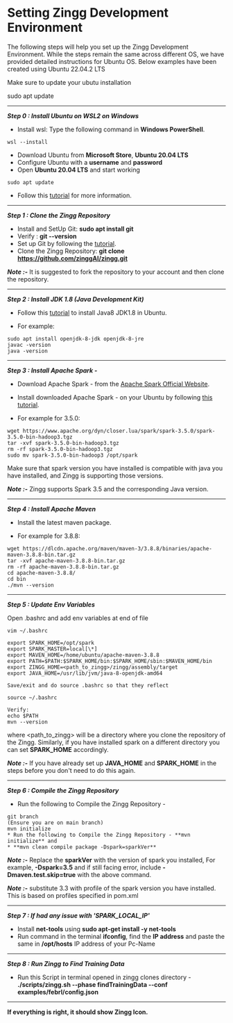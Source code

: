 # Setting Zingg Development Environment

The following steps will help you set up the Zingg Development Environment. While the steps remain the same across different OS, we have provided detailed instructions for Ubuntu OS. Below examples have been created using Ubuntu 22.04.2 LTS

Make sure to update your ubutu installation

sudo apt update

****

_**Step 0 :  Install Ubuntu on WSL2 on Windows**_

* Install wsl: Type the following command in **Windows PowerShell**.
```
wsl --install
```
* Download Ubuntu from **Microsoft Store**, **Ubuntu 20.04 LTS**
* Configure Ubuntu with a **username** and **password**
* Open **Ubuntu 20.04 LTS** and start working
```
sudo apt update
```
* Follow this [tutorial](https://ubuntu.com/tutorials/install-ubuntu-on-wsl2-on-windows-10#1-overview) for more information.

****

_**Step 1 :  Clone the Zingg Repository**_

* Install and SetUp Git: **sudo apt install git**
* Verify : **git --version**
* Set up Git by following the [tutorial](https://www.digitalocean.com/community/tutorials/how-to-install-git-on-ubuntu-20-04).
* Clone the Zingg Repository: **git clone https://github.com/zinggAI/zingg.git**

_**Note :-**_ It is suggested to fork the repository to your account and then clone the repository.

****

_**Step 2 :  Install JDK 1.8 (Java Development Kit)**_

* Follow this [tutorial](https://linuxize.com/post/install-java-on-ubuntu-20-04/) to install Java8 JDK1.8 in Ubuntu.&#x20;

* For example:
```
sudo apt install openjdk-8-jdk openjdk-8-jre
javac -version
java -version
```

****

_**Step 3 :  Install Apache Spark -**_

* Download Apache Spark - from the [Apache Spark Official Website](https://spark.apache.org/downloads.html).
* Install downloaded Apache Spark - on your Ubuntu by following [this tutorial](https://computingforgeeks.com/how-to-install-apache-spark-on-ubuntu-debian/).

* For example for 3.5.0:
```
wget https://www.apache.org/dyn/closer.lua/spark/spark-3.5.0/spark-3.5.0-bin-hadoop3.tgz
tar -xvf spark-3.5.0-bin-hadoop3.tgz
rm -rf spark-3.5.0-bin-hadoop3.tgz
sudo mv spark-3.5.0-bin-hadoop3 /opt/spark
```

Make sure that spark version you have installed is compatible with java you have installed, and Zingg is supporting those versions.

_**Note :-**_ Zingg supports Spark 3.5 and the corresponding Java version.

****

_**Step 4 :  Install Apache Maven**_

* Install the latest maven package.

* For example for 3.8.8:
```
wget https://dlcdn.apache.org/maven/maven-3/3.8.8/binaries/apache-maven-3.8.8-bin.tar.gz
tar -xvf apache-maven-3.8.8-bin.tar.gz 
rm -rf apache-maven-3.8.8-bin.tar.gz 
cd apache-maven-3.8.8/
cd bin
./mvn --version
```

****

_**Step 5 :  Update Env Variables**_

Open .bashrc and add env variables at end of file
```
vim ~/.bashrc

export SPARK_HOME=/opt/spark
export SPARK_MASTER=local[\*]
export MAVEN_HOME=/home/ubuntu/apache-maven-3.8.8
export PATH=$PATH:$SPARK_HOME/bin:$SPARK_HOME/sbin:$MAVEN_HOME/bin
export ZINGG_HOME=<path_to_zingg>/zingg/assembly/target
export JAVA_HOME=/usr/lib/jvm/java-8-openjdk-amd64

Save/exit and do source .bashrc so that they reflect

source ~/.bashrc

Verify:
echo $PATH
mvn --version
```

where \<path\_to\_zingg> will be a directory where you clone the repository of the Zingg. Similarly, if you have installed spark on a different directory you can set **SPARK\_HOME** accordingly.

_**Note :-**_  If you have already set up **JAVA\_HOME** and **SPARK\_HOME** in the steps before you don't need to do this again.

****

_**Step 6 :  Compile the Zingg Repository**_

* Run the following to Compile the Zingg Repository -
```
git branch
(Ensure you are on main branch)
mvn initialize
* Run the following to Compile the Zingg Repository - **mvn initialize** and
* **mvn clean compile package -Dspark=sparkVer**
```

_**Note :-**_	Replace the **sparkVer** with the version of spark you installed, For example, **-Dspark=3.5** and if still facing error, include **-Dmaven.test.skip=true** with the above command.


_**Note :-**_ substitute 3.3 with profile of the spark version you have installed. This is based on profiles specified in pom.xml
****

_**Step 7 :  If had any issue with 'SPARK\_LOCAL\_IP'**_

* Install **net-tools** using **sudo apt-get install -y net-tools**
* Run command in the terminal **ifconfig**, find the **IP address** and paste the same in **/opt/hosts** IP address of your Pc-Name

****

_**Step 8 :  Run Zingg to Find Training Data**_

* Run this Script in terminal opened in zingg clones directory - **./scripts/zingg.sh --phase findTrainingData --conf examples/febrl/config.json**

****

**If everything is right, it should show Zingg Icon.**
